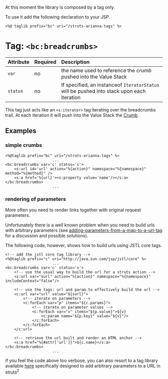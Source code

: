 At this moment the library is composed by a tag only.

To use it add the following declaration to your JSP.
```
<%@ taglib prefix="bc" uri="/struts-arianna-tags" %>
```

# Tag: `<bc:breadcrumbs>` #

| **Attribute** | **Required** | **Description** |
|:--------------|:-------------|:----------------|
| `var` | no | the name used to reference the _crumb_ pushed into the Value Stack |
| `status` | no | If specified, an instanceof `IteratorStatus` will be pushed into stack upon each iteration |

This tag just acts like an `<s:iterator>` tag iterating over the breadcrumbs trail. At each iteration it will push into the Value Stack the [Crumb](Crumb.md).

## Examples ##

### simple crumbs ###
```
<%@taglib prefix="bc" uri="/struts-arianna-tags" %>
                     ...
<bc:breadcrumbs var='c' status='s'>
    <s:url id='url' action="%{action}" namespace="%{namespace}" method="%{method}" />
    <s:a href='%{url}'><s:property value='name'/></s:a>
</bc:breadcrumbs>
                     ...
```

### rendering of parameters ###
More often you need to render links together with original request parameters.

Unfortunately there is a well known problem when you need to build urls with arbitrary parameters (see [adding-parameters-from-a-map-to-a-url-tag](http://stackoverflow.com/questions/872375/struts2-adding-parameters-from-a-map-to-a-url-tag) for a discussion and possible solutions).

The following code, however, shows how to build urls using JSTL core tags.
```
<!-- add the jstl core tag library -->
<%@taglib prefix="c" uri="http://java.sun.com/jsp/jstl/core" %>
                     ...
<bc:breadcrumbs var='c' status='s'>
    <!-- use the usual way to build the url for a struts action -->
    <s:url var="surl" action="%{action}" namespace="%{namespace}" includeContext="false"/>
		
    <!-- use the tags: url and param to effectively build the url -->
    <c:url var="url" value="${surl}">
        <!-- iterate on parameters -->             
        <c:forEach var="p" items="${c.params}">
            <!-- iterate on parameter values -->             
            <c:forEach var="v" items="${p.value}">${v}
                <c:param name="${p.key}" value="${v}"/>
            </c:forEach>
        </c:forEach>
    </c:url>

    <!-- retrieve the url built and render an HTML anchor -->
    <s:a href="%{#attr['url']}">${c.name}</s:a>
</bc:breadcrumbs>
                     ...
```
if you feel the code above too verbose, you can also resort to a tag library available [here](http://www.objectify.be/wordpress/?p=64) specifically designed to add arbitrary parameters to a URL in struts<sup>2</sup>